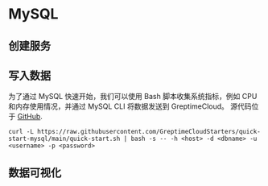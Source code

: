 # MySQL

## 创建服务
<!--@include: ./create-service.md-->

## 写入数据

为了通过 MySQL 快速开始，我们可以使用 Bash 脚本收集系统指标，例如 CPU 和内存使用情况，并通过 MySQL CLI 将数据发送到 GreptimeCloud。
源代码位于 [GitHub](https://github.com/GreptimeCloudStarters/quick-start-mysql).

```shell
curl -L https://raw.githubusercontent.com/GreptimeCloudStarters/quick-start-mysql/main/quick-start.sh | bash -s -- -h <host> -d <dbname> -u <username> -p <password>
```

## 数据可视化
<!--@include: ./visualize-data.md-->
